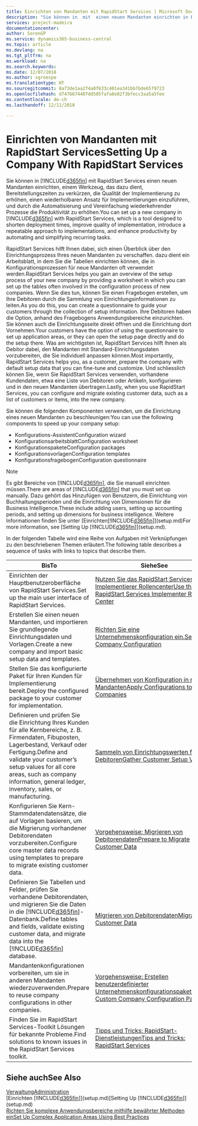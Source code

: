 ```yaml
---
title: Einrichten von Mandanten mit RapidStart Services | Microsoft Docs
description: "Sie können in  mit  einen neuen Mandanten einrichten in Business Central mit RapidStart Services, einem Werkzeug, das dazu dient, Bereitstellungszeiten zu verkürzen, die Qualität der Implementierung zu erhöhen, einen wiederholbaren Ansatz für Implementierungen einzuführen, und durch die Automatisierung und Vereinfachung wiederkehrender Prozesse die Produktivität zu erhöhen."
services: project-madeira
documentationcenter: 
author: SorenGP
ms.service: dynamics365-business-central
ms.topic: article
ms.devlang: na
ms.tgt_pltfrm: na
ms.workload: na
ms.search.keywords: 
ms.date: 12/07/2018
ms.author: sgroespe
ms.translationtype: HT
ms.sourcegitcommit: 8a73de1aa2f4a0f633c401ea341bb7bde6579723
ms.openlocfilehash: d7476674407dd505fafa8e82f3bfecc3aa5a5fee
ms.contentlocale: de-ch
ms.lasthandoff: 12/11/2018

---
```

# <a name="setting-up-a-company-with-rapidstart-services"></a><span data-ttu-id="1f3b8-103">Einrichten von Mandanten mit RapidStart Services</span><span class="sxs-lookup"><span data-stu-id="1f3b8-103">Setting Up a Company With RapidStart Services</span></span>
<span data-ttu-id="1f3b8-104">Sie können in [!INCLUDE[d365fin](includes/d365fin_md.md)] mit RapidStart Services einen neuen Mandanten einrichten, einem Werkzeug, das dazu dient, Bereitstellungszeiten zu verkürzen, die Qualität der Implementierung zu erhöhen, einen wiederholbaren Ansatz für Implementierungen einzuführen, und durch die Automatisierung und Vereinfachung wiederkehrender Prozesse die Produktivität zu erhöhen.</span><span class="sxs-lookup"><span data-stu-id="1f3b8-104">You can set up a new company in [!INCLUDE[d365fin](includes/d365fin_md.md)] with RapidStart Services, which is a tool designed to shorten deployment times, improve quality of implementation, introduce a repeatable approach to implementations, and enhance productivity by automating and simplifying recurring tasks.</span></span>  

<span data-ttu-id="1f3b8-105">RapidStart Services hilft Ihnen dabei, sich einen Überblick über den Einrichtungsprozess Ihres neuen Mandanten zu verschaffen. dazu dient ein Arbeitsblatt, in dem Sie die Tabellen einrichten können, die in Konfigurationsprozessen für neue Mandanten oft verwendet werden.</span><span class="sxs-lookup"><span data-stu-id="1f3b8-105">RapidStart Services helps you gain an overview of the setup process of your new company by providing a worksheet in which you can set up the tables often involved in the configuration process of new companies.</span></span> <span data-ttu-id="1f3b8-106">Wenn Sie dies tun, können Sie einen Fragebogen erstellen, um Ihre Debitoren durch die Sammlung von Einrichtungsinformationen zu leiten.</span><span class="sxs-lookup"><span data-stu-id="1f3b8-106">As you do this, you can create a questionnaire to guide your customers through the collection of setup information.</span></span> <span data-ttu-id="1f3b8-107">Ihre Debitoren haben die Option, anhand des Fragebogens Anwendungsbereiche einzurichten. Sie können auch die Einrichtungsseite direkt öffnen und die Einrichtung dort Vornehmen.</span><span class="sxs-lookup"><span data-stu-id="1f3b8-107">Your customers have the option of using the questionnaire to set up application areas, or they can open the setup page directly and do the setup there.</span></span> <span data-ttu-id="1f3b8-108">Was am wichtigsten ist, RapidStart Services hilft Ihnen als Debitor dabei, den Mandanten mit Standard-Einrichtungsdaten vorzubereiten, die Sie individuell anpassen können.</span><span class="sxs-lookup"><span data-stu-id="1f3b8-108">Most importantly, RapidStart Services helps you, as a customer, prepare the company with default setup data that you can fine-tune and customize.</span></span> <span data-ttu-id="1f3b8-109">Und schliesslich können Sie, wenn Sie RapidStart Services verwenden, vorhandene Kundendaten, etwa eine Liste von Debitoren oder Artikeln, konfigurieren und in den neuen Mandanten übertragen.</span><span class="sxs-lookup"><span data-stu-id="1f3b8-109">Lastly, when you use RapidStart Services, you can configure and migrate existing customer data, such as a list of customers or items, into the new company.</span></span>

<span data-ttu-id="1f3b8-110">Sie können die folgenden Komponenten verwenden, um die Einrichtung eines neuen Mandanten zu beschleunigen:</span><span class="sxs-lookup"><span data-stu-id="1f3b8-110">You can use the following components to speed up your company setup:</span></span>  

-   <span data-ttu-id="1f3b8-111">Konfigurations-Assistent</span><span class="sxs-lookup"><span data-stu-id="1f3b8-111">Configuration wizard</span></span>  
-   <span data-ttu-id="1f3b8-112">Konfigurationsarbeitsblatt</span><span class="sxs-lookup"><span data-stu-id="1f3b8-112">Configuration worksheet</span></span>  
-   <span data-ttu-id="1f3b8-113">Konfigurationspakete</span><span class="sxs-lookup"><span data-stu-id="1f3b8-113">Configuration packages</span></span>  
-   <span data-ttu-id="1f3b8-114">Konfigurationsvorlagen</span><span class="sxs-lookup"><span data-stu-id="1f3b8-114">Configuration templates</span></span>  
-   <span data-ttu-id="1f3b8-115">Konfigurationsfragebogen</span><span class="sxs-lookup"><span data-stu-id="1f3b8-115">Configuration questionnaire</span></span>  

> [!Note]  
>  <span data-ttu-id="1f3b8-116">Es gibt Bereiche von [!INCLUDE[d365fin](includes/d365fin_md.md)], die Sie manuell einrichten müssen.</span><span class="sxs-lookup"><span data-stu-id="1f3b8-116">There are areas of [!INCLUDE[d365fin](includes/d365fin_md.md)] that you must set up manually.</span></span> <span data-ttu-id="1f3b8-117">Dazu gehört das Hinzufügen von Benutzern, die Einrichtung von Buchhaltungsperioden und die Einrichtung von Dimensionen für die Business Intelligence.</span><span class="sxs-lookup"><span data-stu-id="1f3b8-117">These include adding users, setting up accounting periods, and setting up dimensions for business intelligence.</span></span> <span data-ttu-id="1f3b8-118">Weitere Informationen finden Sie unter [Einrichten[!INCLUDE[d365fin](includes/d365fin_md.md)]](setup.md)</span><span class="sxs-lookup"><span data-stu-id="1f3b8-118">For more information, see [Setting Up [!INCLUDE[d365fin](includes/d365fin_md.md)]](setup.md).</span></span>

 <span data-ttu-id="1f3b8-119">In der folgenden Tabelle wird eine Reihe von Aufgaben mit Verknüpfungen zu den beschriebenen Themen erläutert.</span><span class="sxs-lookup"><span data-stu-id="1f3b8-119">The following table describes a sequence of tasks with links to topics that describe them.</span></span>

|<span data-ttu-id="1f3b8-120">**Bis**</span><span class="sxs-lookup"><span data-stu-id="1f3b8-120">**To**</span></span>|<span data-ttu-id="1f3b8-121">**Siehe**</span><span class="sxs-lookup"><span data-stu-id="1f3b8-121">**See**</span></span>|  
|------------|-------------|  
|<span data-ttu-id="1f3b8-122">Einrichten der Hauptbenutzeroberfläche von RapidStart Services.</span><span class="sxs-lookup"><span data-stu-id="1f3b8-122">Set up the main user interface of RapidStart Services.</span></span>|[<span data-ttu-id="1f3b8-123">Nutzen Sie das RapidStart Services-Implementierer Rollencenter</span><span class="sxs-lookup"><span data-stu-id="1f3b8-123">Use the RapidStart Services Implementer Role Center</span></span>](admin-how-to-use-the-rapidstart-services-role-center-to-track-progress.md)|  
|<span data-ttu-id="1f3b8-124">Erstellen Sie einen neuen Mandanten, und importieren Sie grundlegende Einrichtungsdaten und Vorlagen.</span><span class="sxs-lookup"><span data-stu-id="1f3b8-124">Create a new company and import basic setup data and templates.</span></span>|[<span data-ttu-id="1f3b8-125">Richten Sie eine Unternehmenskonfiguration ein.</span><span class="sxs-lookup"><span data-stu-id="1f3b8-125">Set Up Company Configuration</span></span>](admin-set-up-company-configuration.md)|  
|<span data-ttu-id="1f3b8-126">Stellen Sie das konfigurierte Paket für Ihren Kunden für Implementierung bereit.</span><span class="sxs-lookup"><span data-stu-id="1f3b8-126">Deploy the configured package to your customer for implementation.</span></span>|[<span data-ttu-id="1f3b8-127">Übernehmen von Konfiguration in neue Mandanten</span><span class="sxs-lookup"><span data-stu-id="1f3b8-127">Apply Configurations to New Companies</span></span>](admin-apply-configuration-to-new-companies.md)|
|<span data-ttu-id="1f3b8-128">Definieren und prüfen Sie die Einrichtung Ihres Kunden für alle Kernbereiche, z. B. Firmendaten, Fibuposten, Lagerbestand, Verkauf oder Fertigung.</span><span class="sxs-lookup"><span data-stu-id="1f3b8-128">Define and validate your customer’s setup values for all core areas, such as company information, general ledger, inventory, sales, or manufacturing.</span></span>|[<span data-ttu-id="1f3b8-129">Sammeln von Einrichtungswerten für Debitoren</span><span class="sxs-lookup"><span data-stu-id="1f3b8-129">Gather Customer Setup Values</span></span>](admin-gather-customer-setup-values.md)|  
|<span data-ttu-id="1f3b8-130">Konfigurieren Sie Kern-Stammdatendatensätze, die auf Vorlagen basieren, um die Migrierung vorhandener Debitorendaten vorzubereiten.</span><span class="sxs-lookup"><span data-stu-id="1f3b8-130">Configure core master data records using templates to prepare to migrate existing customer data.</span></span>|[<span data-ttu-id="1f3b8-131">Vorgehensweise: Migrieren von Debitorendaten</span><span class="sxs-lookup"><span data-stu-id="1f3b8-131">Prepare to Migrate Customer Data</span></span>](admin-use-templates-to-prepare-customer-data-for-migration.md)|  
|<span data-ttu-id="1f3b8-132">Definieren Sie Tabellen und Felder, prüfen Sie vorhandene Debitorendaten, und migrieren Sie die Daten in die [!INCLUDE[d365fin](includes/d365fin_md.md)]-Datenbank.</span><span class="sxs-lookup"><span data-stu-id="1f3b8-132">Define tables and fields, validate existing customer data, and migrate data into the [!INCLUDE[d365fin](includes/d365fin_md.md)] database.</span></span>|[<span data-ttu-id="1f3b8-133">Migrieren von Debitorendaten</span><span class="sxs-lookup"><span data-stu-id="1f3b8-133">Migrate Customer Data</span></span>](admin-migrate-customer-data.md)|
|<span data-ttu-id="1f3b8-134">Mandantenkonfigurationen vorbereiten, um sie in anderen Mandanten wiederzuverwenden.</span><span class="sxs-lookup"><span data-stu-id="1f3b8-134">Prepare to reuse company configurations in other companies.</span></span>|[<span data-ttu-id="1f3b8-135">Vorgehensweise: Erstellen benutzerdefinierter Unternehmenskonfigurationspakete</span><span class="sxs-lookup"><span data-stu-id="1f3b8-135">Create Custom Company Configuration Packages</span></span>](admin-how-to-create-custom-company-configuration-packages.md)|
|<span data-ttu-id="1f3b8-136">Finden Sie im RapidStart Services-Toolkit Lösungen für bekannte Probleme.</span><span class="sxs-lookup"><span data-stu-id="1f3b8-136">Find solutions to known issues in the RapidStart Services toolkit.</span></span>|[<span data-ttu-id="1f3b8-137">Tipps und Tricks: RapidStart-Dienstleistungen</span><span class="sxs-lookup"><span data-stu-id="1f3b8-137">Tips and Tricks: RapidStart Services</span></span>](admin-tips-and-tricks-rapidstart-services.md)|  

## <a name="see-also"></a><span data-ttu-id="1f3b8-138">Siehe auch</span><span class="sxs-lookup"><span data-stu-id="1f3b8-138">See Also</span></span>  
[<span data-ttu-id="1f3b8-139">Verwaltung</span><span class="sxs-lookup"><span data-stu-id="1f3b8-139">Administration</span></span>](admin-setup-and-administration.md)  
<span data-ttu-id="1f3b8-140">[Einrichten [!INCLUDE[d365fin](includes/d365fin_md.md)]](setup.md)</span><span class="sxs-lookup"><span data-stu-id="1f3b8-140">[Setting Up [!INCLUDE[d365fin](includes/d365fin_md.md)]](setup.md)</span></span>  
[<span data-ttu-id="1f3b8-141">Richten Sie komplexe Anwendungsbereiche mithilfe bewährter Methoden ein</span><span class="sxs-lookup"><span data-stu-id="1f3b8-141">Set Up Complex Application Areas Using Best Practices</span></span>](set-up-complex-application-areas-using-best-practices.md)   

